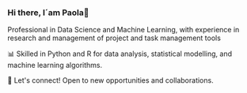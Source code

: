 ### Hi there, I´am Paola👋

Professional in Data Science and Machine Learning, with experience in research and management of project and task management tools

📊 Skilled in Python and R for data analysis, statistical modelling, and machine learning algorithms.

🔗 Let's connect! Open to new opportunities and collaborations.

<!--
**pbreyna/pbreyna** is a ✨ _special_ ✨ repository because its `README.md` (this file) appears on your GitHub profile.

Here are some ideas to get you started:

- 🔭 I’m currently working on ...
- 🌱 I’m currently learning ...
- 👯 I’m looking to collaborate on ...
- 🤔 I’m looking for help with ...
- 💬 Ask me about ...
- 📫 How to reach me: ...
- 😄 Pronouns: ...
- ⚡ Fun fact: ...
-->
